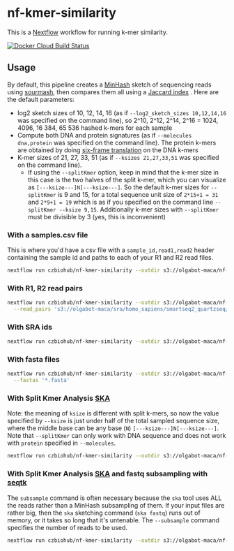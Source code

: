 # nf-kmer-similarity

This is a [Nextflow](nextflow.io) workflow for running k-mer similarity.

[![Docker Cloud Build Status](https://img.shields.io/docker/cloud/build/czbiohub/nf-kmer-similarity.svg)](https://cloud.docker.com/u/czbiohub/repository/docker/czbiohub/nf-kmer-similarity)

## Usage

By default, this pipeline creates a [MinHash](https://en.wikipedia.org/wiki/MinHash) sketch of sequencing reads using [sourmash](https://sourmash.readthedocs.io), then compares them all using a [Jaccard index](https://en.wikipedia.org/wiki/Jaccard_index) . Here are the default parameters:

- log2 sketch sizes of 10, 12, 14, 16  (as if `--log2_sketch_sizes 10,12,14,16` was specified on the command line), so 2^10, 2^12, 2^14, 2^16 = 1024, 4096, 16 384, 65 536 hashed k-mers for each sample
- Compute both DNA and protein signatures (as if `--molecules dna,protein` was specified on the command line). The protein k-mers are obtained by doing [six-frame translation](https://en.wikipedia.org/wiki/Reading_frame#/media/File:Open_reading_frame.jpg) on the DNA k-mers
- K-mer sizes of 21, 27, 33, 51 (as if `--ksizes 21,27,33,51` was specified on the command line).
  - If using the `--splitKmer` option, keep in mind that the k-mer size in this case is the two halves of the split k-mer, which you can visualize as `[---ksize---]N[---ksize---]`. So the default k-mer sizes for `--splitKmer` is 9 and 15, for a total sequence unit size of `2*15+1 = 31` and `2*9+1 = 19` which is as if you specified on the command line `--splitKmer --ksize 9,15`. Additionally k-mer sizes with `--splitKmer` must be divisible by 3 (yes, this is inconvenient)

### With a samples.csv file

This is where you'd have a csv file with a `sample_id,read1,read2` header containing the sample id and paths to each of your R1 and R2 read files.

```bash
nextflow run czbiohub/nf-kmer-similarity --outdir s3://olgabot-maca/nf-kmer-similarity/ --samples samples.csv
```

### With R1, R2 read pairs

```bash
nextflow run czbiohub/nf-kmer-similarity --outdir s3://olgabot-maca/nf-kmer-similarity/ \
  --read_pairs 's3://olgabot-maca/sra/homo_sapiens/smartseq2_quartzseq/*{R1,R2}*.fastq.gz,s3://olgabot-maca/sra/danio_rerio/smart-seq/whole_kidney_marrow_prjna393431/*{1,2}.fastq.gz'
```

### With SRA ids

```bash
nextflow run czbiohub/nf-kmer-similarity --outdir s3://olgabot-maca/nf-kmer-similarity/ --sra SRP016501
```

### With fasta files

```bash
nextflow run czbiohub/nf-kmer-similarity --outdir s3://olgabot-maca/nf-kmer-similarity/ \
  --fastas '*.fasta'
```

### With Split Kmer Analysis [SKA](https://github.com/simonrharris/SKA)

Note: the meaning of `ksize` is different with split k-mers, so now the value specified by `--ksize` is just under half of the total sampled sequence size, where the middle base can be any base (`N`) `[---ksize---]N[---ksize---]`. Note that `--splitKmer` can only work with DNA sequence and does not work with `protein` specified in `--molecules`.

```bash
nextflow run czbiohub/nf-kmer-similarity --outdir s3://olgabot-maca/nf-kmer-similarity/ --samples samples.csv --splitKmer
```

### With Split Kmer Analysis [SKA](https://github.com/simonrharris/SKA) and fastq subsampling with [seqtk](https://github.com/lh3/seqtk)

The `subsample` command is often necessary because the `ska` tool uses ALL the reads rather than a MinHash subsampling of them. If your input files are rather big, then the `ska` sketching command (`ska fastq`) runs out of memory, or it takes so long that it's untenable. The `--subsample` command specifies the number of reads to be used.

```bash
nextflow run czbiohub/nf-kmer-similarity --outdir s3://olgabot-maca/nf-kmer-similarity/ --samples samples.csv --splitKmer --subsample 1000
```
